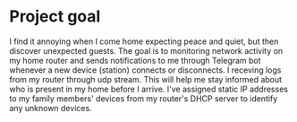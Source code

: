# Project goal
I find it annoying when I come home expecting peace and quiet, but then discover unexpected guests. The goal is to monitoring network activity on my home router and sends notifications to me through Telegram bot whenever a new device (station) connects or disconnects. I receving logs from my router through udp stream. This will help me stay informed about who is present in my home before I arrive. I've assigned static IP addresses to my family members' devices from my router's DHCP server to identify any unknown devices.